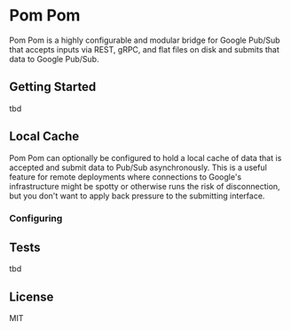 Pom Pom
=======
Pom Pom is a highly configurable and modular bridge for Google Pub/Sub that accepts inputs via REST, gRPC, and flat files on disk and submits that data to Google Pub/Sub.

## Getting Started
tbd

## Local Cache
Pom Pom can optionally be configured to hold a local cache of data that is accepted and submit data to Pub/Sub asynchronously. This is a useful feature for remote deployments where connections to Google's infrastructure might be spotty or otherwise runs the risk of disconnection, but you don't want to apply back pressure to the submitting interface.

### Configuring

## Tests
tbd

## License
MIT